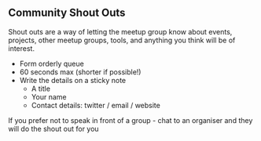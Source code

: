 ## Community Shout Outs

Shout outs are a way of letting the meetup group know about events, projects, other meetup groups, tools, and anything you think will be of interest. 

* Form orderly queue
* 60 seconds max (shorter if possible!)
* Write the details on a sticky note
    * A title
    * Your name
    * Contact details: twitter / email / website
    
If you prefer not to speak in front of a group - chat to an organiser and they will do the shout out for you
